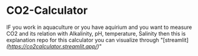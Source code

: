 # CO2-Calculator

IF you work in aquaculture or you have aquirium and you want to measure CO2 and its relation with Alkalinity, pH, temperature, Salinity
then this is explanation repo for this calculator you can visualize through "[streamlit]_(https://co2calculator.streamlit.app/)_"

